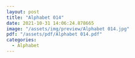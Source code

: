 ```yaml
---
layout: post
title: "Alphabet 014"
date: 2021-10-31 14:06:24.878665
image: "/assets/img/preview/Alphabet 014.jpg"
pdf: "/assets/pdf/Alphabet 014.pdf"
categories:
  - Alphabet 
---
```

